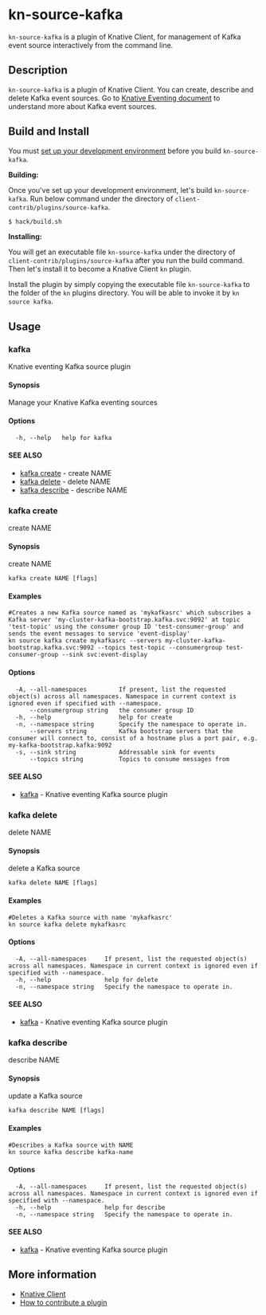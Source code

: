 # kn-source-kafka

`kn-source-kafka` is a plugin of Knative Client, for management of Kafka event
source interactively from the command line.

## Description

`kn-source-kafka` is a plugin of Knative Client. You can create, describe and
delete Kafka event sources. Go to
[Knative Eventing document](https://knative.dev/docs/eventing/samples/kafka/source/)
to understand more about Kafka event sources.

## Build and Install

You must
[set up your development environment](https://github.com/knative/client/blob/master/docs/DEVELOPMENT.md#prerequisites)
before you build `kn-source-kafka`.

**Building:**

Once you've set up your development environment, let's build `kn-source-kafka`.
Run below command under the directory of `client-contrib/plugins/source-kafka`.

```sh
$ hack/build.sh
```

**Installing:**

You will get an executable file `kn-source-kafka` under the directory of
`client-contrib/plugins/source-kafka` after you run the build command. Then
let's install it to become a Knative Client `kn` plugin.

Install the plugin by simply copying the executable file `kn-source-kafka` to
the folder of the `kn` plugins directory. You will be able to invoke it by
`kn source kafka`.

## Usage

### kafka

Knative eventing Kafka source plugin

#### Synopsis

Manage your Knative Kafka eventing sources

#### Options

```
  -h, --help   help for kafka
```

#### SEE ALSO

* [kafka create](#kafka-create)	 - create NAME
* [kafka delete](#kafka-delete)	 - delete NAME
* [kafka describe](#kafka-describe)	 - describe NAME

### kafka create

create NAME

#### Synopsis

create NAME

```
kafka create NAME [flags]
```

#### Examples

```
#Creates a new Kafka source named as 'mykafkasrc' which subscribes a Kafka server 'my-cluster-kafka-bootstrap.kafka.svc:9092' at topic 'test-topic' using the consumer group ID 'test-consumer-group' and sends the event messages to service 'event-display'
kn source kafka create mykafkasrc --servers my-cluster-kafka-bootstrap.kafka.svc:9092 --topics test-topic --consumergroup test-consumer-group --sink svc:event-display
```

#### Options

```
  -A, --all-namespaces         If present, list the requested object(s) across all namespaces. Namespace in current context is ignored even if specified with --namespace.
      --consumergroup string   the consumer group ID
  -h, --help                   help for create
  -n, --namespace string       Specify the namespace to operate in.
      --servers string         Kafka bootstrap servers that the consumer will connect to, consist of a hostname plus a port pair, e.g. my-kafka-bootstrap.kafka:9092
  -s, --sink string            Addressable sink for events
      --topics string          Topics to consume messages from
```

#### SEE ALSO

* [kafka](#kafka)	 - Knative eventing Kafka source plugin

### kafka delete

delete NAME

#### Synopsis

delete a Kafka source

```
kafka delete NAME [flags]
```

#### Examples

```
#Deletes a Kafka source with name 'mykafkasrc'
kn source kafka delete mykafkasrc
```

#### Options

```
  -A, --all-namespaces     If present, list the requested object(s) across all namespaces. Namespace in current context is ignored even if specified with --namespace.
  -h, --help               help for delete
  -n, --namespace string   Specify the namespace to operate in.
```

#### SEE ALSO

* [kafka](#kafka)	 - Knative eventing Kafka source plugin

### kafka describe

describe NAME

#### Synopsis

update a Kafka source

```
kafka describe NAME [flags]
```

#### Examples

```
#Describes a Kafka source with NAME
kn source kafka describe kafka-name
```

#### Options

```
  -A, --all-namespaces     If present, list the requested object(s) across all namespaces. Namespace in current context is ignored even if specified with --namespace.
  -h, --help               help for describe
  -n, --namespace string   Specify the namespace to operate in.
```

#### SEE ALSO

* [kafka](#kafka)	 - Knative eventing Kafka source plugin

## More information
	
* [Knative Client](https://github.com/knative/client)
* [How to contribute a plugin](https://github.com/knative/client-contrib#how-to-contribute-a-plugin)

